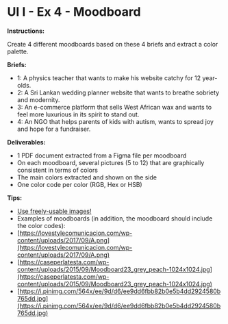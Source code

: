 # UI I - Ex 4 - Moodboard

**Instructions:** 

Create 4 different moodboards based on these 4 briefs and extract a color palette.

**Briefs:** 

- 1: A physics teacher that wants to make his website catchy for 12 year-olds.
- 2: A Sri Lankan wedding planner website that wants to breathe sobriety and modernity.
- 3: An e-commerce platform that sells West African wax and wants to feel more luxurious in its spirit to stand out.
- 4: An NGO that helps parents of kids with autism, wants to spread joy and hope for a fundraiser.

**Deliverables:** 

- 1 PDF document extracted from a Figma file per moodboard
- On each moodboard, several pictures (5 to 12) that are graphically consistent in terms of colors
- The main colors extracted and shown on the side
- One color code per color (RGB, Hex or HSB)

**Tips:** 

- [Use freely-usable images!](https://buffer.com/library/free-images/)
- Examples of moodboards (in addition, the moodboard should include the color codes): 
- [https://lovestylecomunicacion.com/wp-content/uploads/2017/09/A.png](https://lovestylecomunicacion.com/wp-content/uploads/2017/09/A.png) 
- [https://caseperlatesta.com/wp-content/uploads/2015/09/Moodboard23_grey_peach-1024x1024.jpg](https://caseperlatesta.com/wp-content/uploads/2015/09/Moodboard23_grey_peach-1024x1024.jpg) 
- [https://i.pinimg.com/564x/ee/9d/d6/ee9dd6fbb82b0e5b4dd2924580b765dd.jpg](https://i.pinimg.com/564x/ee/9d/d6/ee9dd6fbb82b0e5b4dd2924580b765dd.jpg)